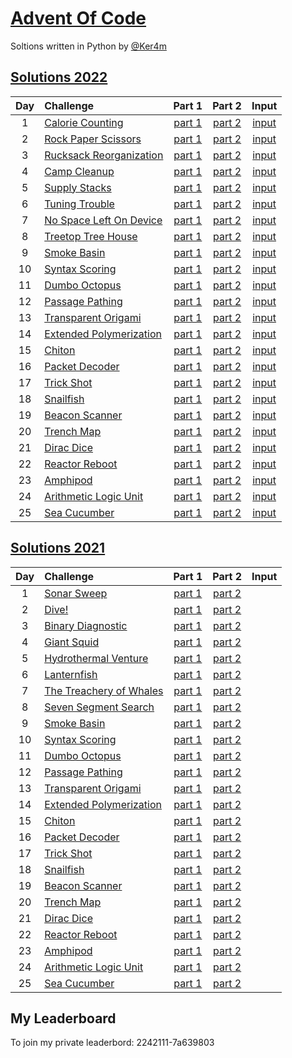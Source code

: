 # [Advent Of Code](https://adventofcode.com/)

Soltions written in Python by [@Ker4m](https://github.com/Ker4m)

## [Solutions 2022](2022/)

| Day | Challenge | Part 1 | Part 2 | Input |
|:---:|:---|:---:|:---:|:---:|
| 1 | [Calorie Counting](https://adventofcode.com/2022/day/1) | [part 1](./Day01/part1.py) | [part 2](./Day01/part2.py) | [input](https://adventofcode.com/2022/day/1/input) |
| 2 | [Rock Paper Scissors](https://adventofcode.com/2022/day/2) | [part 1](./Day02/part1.py) | [part 2](./Day02/part2.py) | [input](https://adventofcode.com/2022/day/2/input) |
| 3 | [Rucksack Reorganization](https://adventofcode.com/2022/day/3) | [part 1](./Day03/part1.py) | [part 2](./Day03/part2.py) | [input](https://adventofcode.com/2022/day/3/input) |
| 4 | [Camp Cleanup](https://adventofcode.com/2022/day/4) | [part 1](./Day04/part1.py) | [part 2](./Day04/part2.py) | [input](https://adventofcode.com/2022/day/4/input) |
| 5 | [Supply Stacks](https://adventofcode.com/2022/day/5) | [part 1](./Day05/part1.py) | [part 2](./Day05/part2.py) | [input](https://adventofcode.com/2022/day/5/input) |
| 6 | [Tuning Trouble](https://adventofcode.com/2022/day/6) | [part 1](./Day06/part1.py) | [part 2](./Day06/part2.py) | [input](https://adventofcode.com/2022/day/6/input) |
| 7 | [No Space Left On Device](https://adventofcode.com/2022/day/7) | [part 1](./Day07/part1.py) | [part 2](./Day07/part2.py) | [input](https://adventofcode.com/2022/day/7/input) |
| 8 | [Treetop Tree House](https://adventofcode.com/2022/day/8) | [part 1](./Day08/part1.py) | [part 2](./Day08/part2.py) | [input](https://adventofcode.com/2022/day/8/input) |
| 9 | [Smoke Basin](https://adventofcode.com/2022/day/9) | [part 1](./Day09/part1.py) | [part 2](./Day09/part2.py) | [input](https://adventofcode.com/2022/day/9/input) |
| 10 | [Syntax Scoring](https://adventofcode.com/2022/day/10) | [part 1](./Day10/part1.py) | [part 2](./Day10/part2.py) | [input](https://adventofcode.com/2022/day/10/input) |
| 11 | [Dumbo Octopus](https://adventofcode.com/2022/day/11) | [part 1](./Day11/part1.py) | [part 2](./Day11/part2.py) | [input](https://adventofcode.com/2022/day/11/input) |
| 12 | [Passage Pathing](https://adventofcode.com/2022/day/12) | [part 1](./Day12/part12.py) | [part 2](./Day12/part12.py) | [input](https://adventofcode.com/2022/day/12/input) |
| 13 | [Transparent Origami](https://adventofcode.com/2022/day/13) | [part 1](./Day13/part1.py) | [part 2](./Day13/part2.py) | [input](https://adventofcode.com/2022/day/13/input) |
| 14 | [Extended Polymerization](https://adventofcode.com/2022/day/14) | [part 1](./Day14/part1.py) | [part 2](./Day14/part2.py) | [input](https://adventofcode.com/2022/day/14/input) |
| 15 | [Chiton](https://adventofcode.com/2022/day/15) | [part 1](./Day15/part1.py) | [part 2](./Day15/part2.py) | [input](https://adventofcode.com/2022/day/15/input) |
| 16 | [Packet Decoder](https://adventofcode.com/2022/day/16) | [part 1](./Day16/part12.py) | [part 2](./Day16/part12.py) | [input](https://adventofcode.com/2022/day/16/input) |
| 17 | [Trick Shot](https://adventofcode.com/2022/day/17) | [part 1](./Day17/part12.py) | [part 2](./Day17/part12.py) | [input](https://adventofcode.com/2022/day/17/input) |
| 18 | [Snailfish](https://adventofcode.com/2022/day/18) | [part 1](./Day18/part12.py) | [part 2](./Day18/part12.py) | [input](https://adventofcode.com/2022/day/18/input) |
| 19 | [Beacon Scanner](https://adventofcode.com/2022/day/19) | [part 1](./Day19/part1.py) | [part 2](./Day19/part2.py) | [input](https://adventofcode.com/2022/day/19/input) |
| 20 | [Trench Map](https://adventofcode.com/2022/day/20) | [part 1](./Day20/part12.py) | [part 2](./Day20/part12.py) | [input](https://adventofcode.com/2022/day/20/input) |
| 21 | [Dirac Dice](https://adventofcode.com/2022/day/21) | [part 1](./Day21/part1.py) | [part 2](./Day21/part2.py) | [input](https://adventofcode.com/2022/day/21/input) |
| 22 | [Reactor Reboot](https://adventofcode.com/2022/day/22) | [part 1](./Day22/part1.py) | [part 2](./Day22/part2.py) | [input](https://adventofcode.com/2022/day/22/input) |
| 23 | [Amphipod](https://adventofcode.com/2022/day/23) | [part 1](./Day23/part1.py) | [part 2](./Day23/part2.py) | [input](https://adventofcode.com/2022/day/23/input) |
| 24 | [Arithmetic Logic Unit](https://adventofcode.com/2022/day/24) | [part 1](./Day24/part12.py) | [part 2](./Day24/part12.py) | [input](https://adventofcode.com/2022/day/24/input) |
| 25 | [Sea Cucumber](https://adventofcode.com/2022/day/25) | [part 1](./Day25/part1.py) | [part 2](./Day25/part1.py) | [input](https://adventofcode.com/2022/day/25/input) |

## [Solutions 2021](2021/)

| Day | Challenge | Part 1 | Part 2 | Input |
|:---:|:---|:---:|:---:|:---:|
| 1 | [Sonar Sweep](https://adventofcode.com/2021/day/1) | [part 1](./Day01/part1.py) | [part 2](./Day01/part2.py) |
| 2 | [Dive!](https://adventofcode.com/2021/day/2) | [part 1](./Day02/part1.py) | [part 2](./Day02/part2.py) |
| 3 | [Binary Diagnostic](https://adventofcode.com/2021/day/3) | [part 1](./Day03/part1.py) | [part 2](./Day03/part2.py) |
| 4 | [Giant Squid](https://adventofcode.com/2021/day/4) | [part 1](./Day04/part1.py) | [part 2](./Day04/part2.py) |
| 5 | [Hydrothermal Venture](https://adventofcode.com/2021/day/5) | [part 1](./Day05/part1.py) | [part 2](./Day05/part2.py) |
| 6 | [Lanternfish](https://adventofcode.com/2021/day/6) | [part 1](./Day06/part1.py) | [part 2](./Day06/part2.py) |
| 7 | [The Treachery of Whales](https://adventofcode.com/2021/day/7) | [part 1](./Day07/part1.py) | [part 2](./Day07/part2.py) |
| 8 | [Seven Segment Search](https://adventofcode.com/2021/day/8) | [part 1](./Day08/part1.py) | [part 2](./Day08/part2.py) |
| 9 | [Smoke Basin](https://adventofcode.com/2021/day/9) | [part 1](./Day09/part1.py) | [part 2](./Day09/part2.py) |
| 10 | [Syntax Scoring](https://adventofcode.com/2021/day/10) | [part 1](./Day10/part1.py) | [part 2](./Day10/part2.py) |
| 11 | [Dumbo Octopus](https://adventofcode.com/2021/day/11) | [part 1](./Day11/part1.py) | [part 2](./Day11/part2.py) |
| 12 | [Passage Pathing](https://adventofcode.com/2021/day/12) | [part 1](./Day12/part12.py) | [part 2](./Day12/part12.py) |
| 13 | [Transparent Origami](https://adventofcode.com/2021/day/13) | [part 1](./Day13/part1.py) | [part 2](./Day13/part2.py) |
| 14 | [Extended Polymerization](https://adventofcode.com/2021/day/14) | [part 1](./Day14/part1.py) | [part 2](./Day14/part2.py) |
| 15 | [Chiton](https://adventofcode.com/2021/day/15) | [part 1](./Day15/part1.py) | [part 2](./Day15/part2.py) |
| 16 | [Packet Decoder](https://adventofcode.com/2021/day/16) | [part 1](./Day16/part12.py) | [part 2](./Day16/part12.py) |
| 17 | [Trick Shot](https://adventofcode.com/2021/day/17) | [part 1](./Day17/part12.py) | [part 2](./Day17/part12.py) |
| 18 | [Snailfish](https://adventofcode.com/2021/day/18) | [part 1](./Day18/part12.py) | [part 2](./Day18/part12.py) |
| 19 | [Beacon Scanner](https://adventofcode.com/2021/day/19) | [part 1](./Day19/part1.py) | [part 2](./Day19/part2.py) |
| 20 | [Trench Map](https://adventofcode.com/2021/day/20) | [part 1](./Day20/part12.py) | [part 2](./Day20/part12.py) |
| 21 | [Dirac Dice](https://adventofcode.com/2021/day/21) | [part 1](./Day21/part1.py) | [part 2](./Day21/part2.py) |
| 22 | [Reactor Reboot](https://adventofcode.com/2021/day/22) | [part 1](./Day22/part1.py) | [part 2](./Day22/part2.py) |
| 23 | [Amphipod](https://adventofcode.com/2021/day/23) | [part 1](./Day23/part1.py) | [part 2](./Day23/part2.py) |
| 24 | [Arithmetic Logic Unit](https://adventofcode.com/2021/day/24) | [part 1](./Day24/part12.py) | [part 2](./Day24/part12.py) |
| 25 | [Sea Cucumber](https://adventofcode.com/2021/day/25) | [part 1](./Day25/part1.py) | [part 2](./Day25/part1.py) |

## My Leaderboard

To join my private leaderbord: 2242111-7a639803
